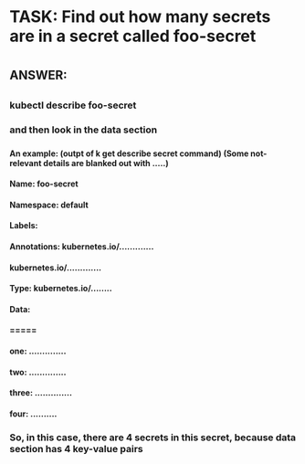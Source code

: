 
#
# TASK:  Find out how many secrets are in a secret called foo-secret
#

##
## ANSWER:
##

###
### kubectl describe foo-secret
###    and then look in the data section
###

#### An example: (outpt of k get describe secret command) (Some not-relevant details are blanked out with .....)
####
####
#### Name: foo-secret
#### Namespace: default
#### Labels: <none>
#### Annotations: kubernetes.io/.............
####              kubernetes.io/.............
####
#### Type: kubernetes.io/........
#### Data:
#### =====
#### one: ..............
#### two: ..............
#### three: ..............
#### four: ..........
####
####
### So, in this case, there are 4 secrets in this secret, because data section has 4 key-value pairs
####
####  

